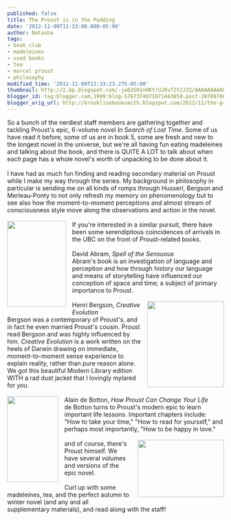 ```yaml
---
published: false
title: The Proust is in the Pudding
date: '2012-11-09T11:33:00.000-05:00'
author: Natasha
tags:
- book club
- madeleines
- used books
- tea
- marcel proust
- philosophy
modified_time: '2012-11-09T11:33:23.275-05:00'
thumbnail: http://2.bp.blogspot.com/-jw63S01nHKY/UJ0vf2Y2J3I/AAAAAAAAA8A/seDuIYYlF-o/s72-c/IMAG0465-1-1.jpg
blogger_id: tag:blogger.com,1999:blog-5767374071871443859.post-2078970086315314804
blogger_orig_url: http://brooklinebooksmith.blogspot.com/2012/11/the-proust-is-in-pudding.html
---
```


So a bunch of the nerdiest staff members are gathering together and tackling Proust's epic, 6-volume novel <i>In Search of Lost Time</i>. Some of us have read it before, some of us are in book 5, some are fresh and new to the longest novel in the universe, but we're all having fun eating madeleines and talking about the book, and there is QUITE A LOT to talk about when each page has a whole novel's worth of unpacking to be done about it.<br /><br />I have had as much fun finding and reading secondary material on Proust while I make my way through the series. My background in philosophy in particular is sending me on all kinds of romps through Husserl, Bergson and Merleau-Ponty to not only refresh my memory on phenomenology but to see also how the moment-to-moment perceptions and almost stream of consciousness style move along the observations and action in the novel.<br /><br /><a href="http://2.bp.blogspot.com/-jw63S01nHKY/UJ0vf2Y2J3I/AAAAAAAAA8A/seDuIYYlF-o/s1600/IMAG0465-1-1.jpg" imageanchor="1" style="clear: left; float: left; margin-bottom: 1em; margin-right: 1em;"><img border="0" height="200" src="http://2.bp.blogspot.com/-jw63S01nHKY/UJ0vf2Y2J3I/AAAAAAAAA8A/seDuIYYlF-o/s200/IMAG0465-1-1.jpg" width="137" /></a>If you're interested in a similar pursuit, there have been some serendipitous coincidences of arrivals in the UBC on the front of Proust-related books.<br /><br />David Abram, <i>Spell of the Sensuous</i><br />Abram's book is an investigation of language and perception and how through history our language and means of storytelling have influenced our conception of space and time; a subject of primary importance to Proust.<br /><br /><a href="http://3.bp.blogspot.com/-RJPyyXA6W9w/UJ0vhSIYCNI/AAAAAAAAA8I/aLxRO4yZaiU/s1600/IMAG0464-1-1.jpg" imageanchor="1" style="clear: right; float: right; margin-bottom: 1em; margin-left: 1em;"><img border="0" height="200" src="http://3.bp.blogspot.com/-RJPyyXA6W9w/UJ0vhSIYCNI/AAAAAAAAA8I/aLxRO4yZaiU/s200/IMAG0464-1-1.jpg" width="178" /></a>Henri Bergson, <i>Creative Evolution</i><br />Bergson was a contemporary of Proust's, and in fact he even married Proust's cousin. Proust read Bergson and was highly influenced by him. <i>Creative Evolution</i> is a work written on the heels of Darwin drawing on immediate, moment-to-moment sense experience to explain reality, rather than pure reason alone. We got this beautiful Modern Library edition WITH a rad dust jacket that I lovingly mylared for <i>you</i>.<br /><br /><a href="http://3.bp.blogspot.com/-pe6eZDEDZy4/UJ0vkOqUUHI/AAAAAAAAA8Y/MxVeGHXj1O8/s1600/IMAG0467-1.jpg" imageanchor="1" style="clear: left; float: left; margin-bottom: 1em; margin-right: 1em;"><img border="0" height="200" src="http://3.bp.blogspot.com/-pe6eZDEDZy4/UJ0vkOqUUHI/AAAAAAAAA8Y/MxVeGHXj1O8/s200/IMAG0467-1.jpg" width="119" /></a>Alain de Botton, <i>How Proust Can Change Your Life</i><br />de Botton turns to Proust's modern epic to learn important life lessons. Important chapters include: "How to take your time," "How to read for yourself," and perhaps most importantly, "How to be happy in love."<br /><br /><a href="http://2.bp.blogspot.com/-Q58hArskMUE/UJ0viUUwl0I/AAAAAAAAA8Q/6QB41EsEF24/s1600/IMAG0466-1-1.jpg" imageanchor="1" style="clear: right; float: right; margin-bottom: 1em; margin-left: 1em;"><img border="0" height="133" src="http://2.bp.blogspot.com/-Q58hArskMUE/UJ0viUUwl0I/AAAAAAAAA8Q/6QB41EsEF24/s200/IMAG0466-1-1.jpg" width="200" /></a>and of course, there's Proust himself. We have several volumes and versions of the epic novel.<br /><br />Curl up with some madeleines, tea, and the perfect autumn to winter novel (and any and all supplementary materials), and read along with the staff!